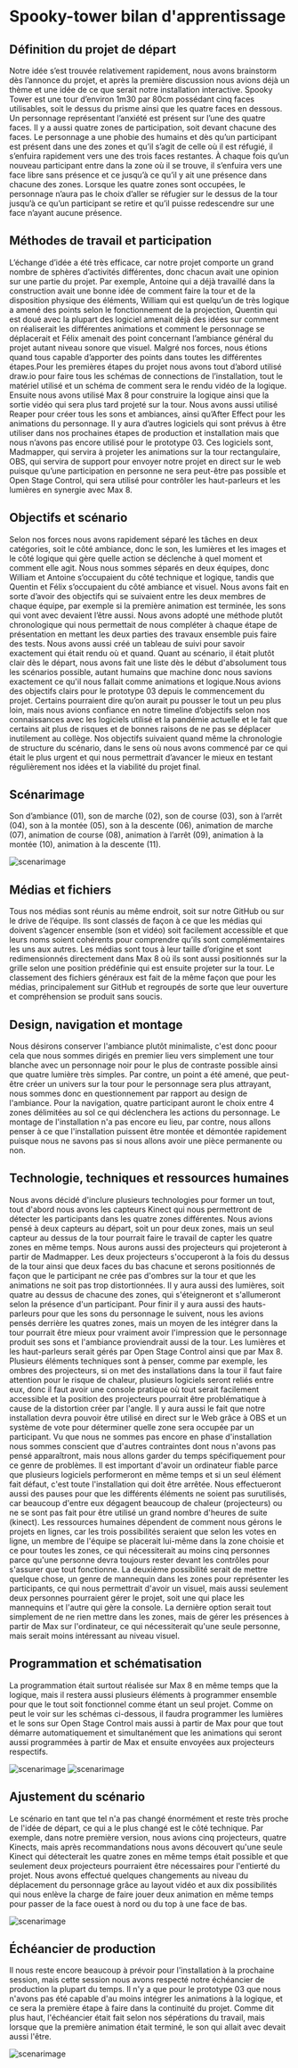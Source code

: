 # Spooky-tower bilan d'apprentissage

## Définition du projet de départ
Notre idée s’est trouvée relativement rapidement, nous avons brainstorm dès l’annonce du projet, et après la première discussion nous avions déjà un thème et une idée de ce que serait notre installation interactive. Spooky Tower est une tour d’environ 1m30 par 80cm possédant cinq faces utilisables, soit le dessus du prisme ainsi que les quatre faces en dessous. Un personnage représentant l’anxiété est présent sur l’une des quatre faces. Il y a aussi quatre zones de participation, soit devant chacune des faces. Le personnage a une phobie des humains et dès qu’un participant est présent dans une des zones et qu’il s’agit de celle où il est réfugié, il s’enfuira rapidement vers une des trois faces restantes. À chaque fois qu’un nouveau participant entre dans la zone où il se trouve, il s’enfuira vers une face libre sans présence et ce jusqu’à ce qu’il y ait une présence dans chacune des zones. Lorsque les quatre zones sont occupées, le personnage n’aura pas le choix d’aller se réfugier sur le dessus de la tour jusqu’à ce qu’un participant se retire et qu’il puisse redescendre sur une face n’ayant aucune présence. 

## Méthodes de travail et participation
L’échange d’idée a été très efficace, car notre projet comporte un grand nombre de sphères d’activités différentes, donc chacun avait une opinion sur une partie du projet. Par exemple, Antoine qui a déjà travaillé dans la construction avait une bonne idée de comment faire la tour et de la disposition physique des éléments, William qui est quelqu’un de très logique a amené des points selon le fonctionnement de la projection, Quentin qui est doué avec la plupart des logiciel amenait déjà des idées sur comment on réaliserait les différentes animations et comment le personnage se déplacerait et Félix amenait des point concernant l’ambiance général du projet autant niveau sonore que visuel. Malgré nos forces, nous étions quand tous capable d’apporter des points dans toutes les différentes étapes.Pour les premières étapes du projet nous avons tout d’abord utilisé draw.io pour faire tous les schémas de connections de l’installation, tout le matériel utilisé et un schéma de comment sera le rendu vidéo de la logique. Ensuite nous avons utilisé Max 8 pour construire la logique ainsi que la sortie vidéo qui sera plus tard projeté sur la tour. Nous avons aussi utilisé Reaper pour créer tous les sons et ambiances, ainsi qu’After Effect pour les animations du personnage. Il y aura d’autres logiciels qui sont prévus à être utiliser dans nos prochaines étapes de production et installation mais que nous n’avons pas encore utilisé pour le prototype 03. Ces logiciels sont, Madmapper, qui servira à projeter les animations sur la tour rectangulaire, OBS, qui servira de support pour envoyer notre projet en direct sur le web puisque qu’une participation en personne ne sera peut-être pas possible et Open Stage Control, qui sera utilisé pour contrôler les haut-parleurs et les lumières en synergie avec Max 8.

## Objectifs et scénario
Selon nos forces nous avons rapidement séparé les tâches en deux catégories, soit le côté ambiance, donc le son, les lumières et les images et le côté logique qui gère quelle action se déclenche à quel moment et comment elle agit. Nous nous sommes séparés en deux équipes, donc William et Antoine s’occupaient du côté technique et logique, tandis que Quentin et Félix s’occupaient du côté ambiance et visuel. Nous avons fait en sorte d’avoir des objectifs qui se suivaient entre les deux membres de chaque équipe, par exemple si la première animation est terminée, les sons qui vont avec devaient l’être aussi. Nous avons adopté une méthode plutôt chronologique qui nous permettait de nous compléter à chaque étape de présentation en mettant les deux parties des travaux ensemble puis faire des tests. Nous avons aussi créé un tableau de suivi pour savoir exactement qui était rendu où et quand. Quant au scénario, il était plutôt clair dès le départ, nous avons fait une liste dès le début d'absolument tous les scénarios possible, autant humains que machine donc nous savions exactement ce qu'il nous fallait comme animations et logique.Nous avions des objectifs clairs pour le prototype 03 depuis le commencement du projet. Certains pourraient dire qu’on aurait pu pousser le tout un peu plus loin, mais nous avions confiance en notre timeline d’objectifs selon nos connaissances avec les logiciels utilisé et la pandémie actuelle et le fait que certains ait plus de risques et de bonnes raisons de ne pas se déplacer inutilement au collège. Nos objectifs suivaient quand même la chronologie de structure du scénario, dans le sens où nous avons commencé par ce qui était le plus urgent et qui nous permettrait d’avancer le mieux en testant régulièrement nos idées et la viabilité du projet final. 

## Scénarimage
Son d’ambiance (01), son de marche (02), son de course (03), son à l’arrêt (04), son à la montée (05), son à la descente (06), animation de marche (07), animation de course (08), animation à l’arrêt (09), animation à la montée (10), animation à la descente (11).

![scenarimage](images/scénarimage.JPG)

## Médias et fichiers
Tous nos médias sont réunis au même endroit, soit sur notre GitHub ou sur le drive de l’équipe. Ils sont classés de façon à ce que les médias qui doivent s’agencer ensemble (son et vidéo) soit facilement accessible et que leurs noms soient cohérents pour comprendre qu’ils sont complémentaires les uns aux autres. Les médias sont tous à leur taille d’origine et sont redimensionnés directement dans Max 8 où ils sont aussi positionnés sur la grille selon une position prédéfinie qui est ensuite projeter sur la tour. Le classement des fichiers généraux est fait de la même façon que pour les médias, principalement sur GitHub et regroupés de sorte que leur ouverture et compréhension se produit sans soucis.

## Design, navigation et montage
Nous désirons conserver l'ambiance plutôt minimaliste, c'est donc poour cela que nous sommes dirigés en premier lieu vers simplement une tour blanche avec un personnage noir pour le plus de contraste possible ainsi que quatre lumière très simples. Par contre, un point a été amené, que peut-être créer un univers sur la tour pour le personnage sera plus attrayant, nous sommes donc en questionnement par rapport au design de l'ambiance. Pour la navigation, quatre participant auront le choix entre 4 zones délimitées au sol ce qui déclenchera les actions du personnage. Le montage de l'installation n'a pas encore eu lieu, par contre, nous allons penser à ce que l'installation puissent être montée et démontée rapidement puisque nous ne savons pas si nous allons avoir une pièce permanente ou non.

## Technologie, techniques et ressources humaines
Nous avons décidé d'inclure plusieurs technologies pour former un tout, tout d'abord nous avons les capteurs Kinect qui nous permettront de détecter les participants dans les quatre zones différentes. Nous avions pensé à deux capteurs au départ, soit un pour deux zones, mais un seul capteur au dessus de la tour pourrait faire le travail de capter les quatre zones en même temps. Nous aurons aussi des projecteurs qui projeteront à partir de Madmapper. Les deux projecteurs s'occuperont à la fois du dessus de la tour ainsi que deux faces du bas chacune et serons positionnés de façon que le participant ne crée pas d'ombres sur la tour et que les animations ne soit pas trop distortionnées. Il y aura aussi des lumières, soit quatre au dessus de chacune des zones, qui s'éteigneront et s'allumeront selon la présence d'un participant. Pour finir il y aura aussi des hauts-parleurs pour que les sons du personnage le suivent, nous les avions pensés derrière les quatres zones, mais un moyen de les intégrer dans la tour pourrait être mieux pour vraiment avoir l'impression que le personnage produit ses sons et l'ambiance proviendrait aussi de la tour. Les lumières et les haut-parleurs serait gérés par Open Stage Control ainsi que par Max 8. Plusieurs éléments techniques sont à penser, comme par exemple, les ombres des projecteurs, si on met des installations dans la tour il faut faire attention pour le risque de chaleur, plusieurs logiciels seront reliés entre eux, donc il faut avoir une console pratique où tout serait facilement accessible et la position des projecteurs pourrait être problématique à cause de la distortion créer par l'angle. Il y aura aussi le fait que notre installation devra pouvoir être utilisé en direct sur le Web grâce à OBS et un système de vote pour déterminer quelle zone sera occupée par un participant. Vu que nous ne sommes pas encore en phase d'installation nous sommes conscient que d'autres contraintes dont nous n'avons pas pensé apparaîtront, mais nous allons garder du temps spécifiquement pour ce genre de problèmes. Il est important d'avoir un ordinateur fiable parce que plusieurs logiciels performeront en même temps et si un seul élément fait défaut, c'est toute l'installation qui doit être arrêtée. Nous effectueront aussi des pauses pour que les différents éléments ne soient pas surutilisés, car beaucoup d'entre eux dégagent beaucoup de chaleur (projecteurs) ou ne se sont pas fait pour être utilisé un grand nombre d'heures de suite (kinect). Les ressources humaines dépendent de comment nous gérons le projets en lignes, car les trois possibilités seraient que selon les votes en ligne, un membre de l'équipe se placerait lui-même dans la zone choisie et ce pour toutes les zones, ce qui nécessiterait au moins cinq personnes parce qu'une personne devra toujours rester devant les contrôles pour s'assurer que tout fonctionne. La deuxième possibilité serait de mettre quelque chose, un genre de mannequin dans les zones pour représenter les participants, ce qui nous permettrait d'avoir un visuel, mais aussi seulement deux personnes pourraient gérer le projet, soit une qui place les mannequins et l'autre qui gère la console. La dernière option serait tout simplement de ne rien mettre dans les zones, mais de gérer les présences à partir de Max sur l'ordinateur, ce qui nécessiterait qu'une seule personne, mais serait moins intéressant au niveau visuel.

## Programmation et schématisation
La programmation était surtout réalisée sur Max 8 en même temps que la logique, mais il restera aussi plusieurs éléments à programmer ensemble pour que le tout soit fonctionnel comme étant un seul projet. Comme on peut le voir sur les schémas ci-dessous, il faudra programmer les lumières et le sons sur Open Stage Control mais aussi à partir de Max pour que tout démarre automatiquement et simultanément que les animations qui seront aussi programmées à partir de Max et ensuite envoyées aux projecteurs respectifs. 

![scenarimage](images/schéma.JPG)
![scenarimage](images/schéma02.JPG)

## Ajustement du scénario
Le scénario en tant que tel n'a pas changé énormément et reste très proche de l'idée de départ, ce qui a le plus changé est le côté technique. Par exemple, dans notre première version, nous avions cinq projecteurs, quatre Kinects, mais après recommandations nous avons découvert qu'une seule Kinect qui détecterait les quatre zones en même temps était possible et que seulement deux projecteurs pourraient être nécessaires pour l'entierté du projet. Nous avons effectué quelques changements au niveau du déplacement du personnage grâce au layout vidéo et aux dix possibilités qui nous enlève la charge de faire jouer deux animation en même temps pour passer de la face ouest à nord ou du top à une face de bas.

![scenarimage](images/schéma.JPG)

## Échéancier de production
Il nous reste encore beaucoup à prévoir pour l'installation à la prochaine session, mais cette session nous avons respecté notre échéancier de production la plupart du temps. Il n'y a que pour le prototype 03 que nous n'avons pas été capable d'au moins intégrer les animations à la logique, et ce sera la première étape à faire dans la continuité du projet. Comme dit plus haut, l'échéancier était fait selon nos sépérations du travail, mais lorsque que la première animation était terminé, le son qui allait avec devait aussi l'être. 

![scenarimage](images/schéma.JPG)
